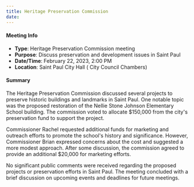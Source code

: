 ```yaml
---
title: Heritage Preservation Commission
date: 
---
```

#### Meeting Info
* **Type**: Heritage Preservation Commission meeting
* **Purpose**: Discuss preservation and development issues in Saint Paul
* **Date/Time**: February 22, 2023, 2:00 PM
* **Location**: Saint Paul City Hall ( City Council Chambers)

#### Summary

The Heritage Preservation Commission discussed several projects to preserve historic buildings and landmarks in Saint Paul. One notable topic was the proposed restoration of the Nellie Stone Johnson Elementary School building. The commission voted to allocate $150,000 from the city's preservation fund to support the project.

Commissioner Rachel requested additional funds for marketing and outreach efforts to promote the school's history and significance. However, Commissioner Brian expressed concerns about the cost and suggested a more modest approach. After some discussion, the commission agreed to provide an additional $20,000 for marketing efforts.

No significant public comments were received regarding the proposed projects or preservation efforts in Saint Paul. The meeting concluded with a brief discussion on upcoming events and deadlines for future meetings.

